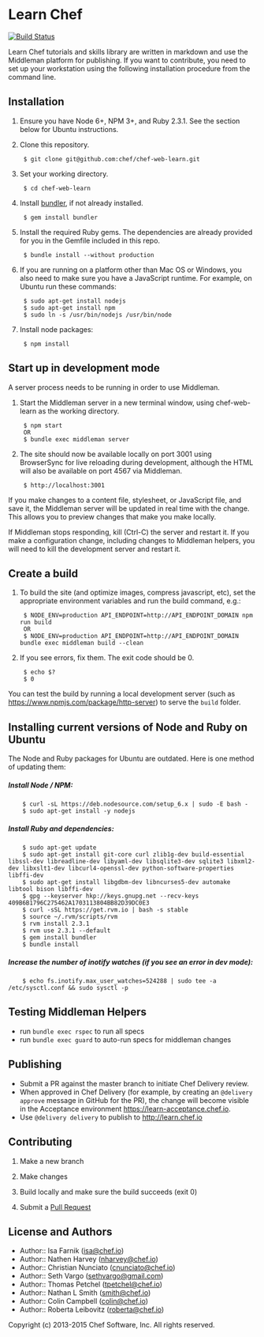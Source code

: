 Learn Chef
==========

[![Build Status](https://magnum.travis-ci.com/chef/learn-chef.svg?token=mNqeWExVNwGqqWxVbw6y&branch=master)](https://magnum.travis-ci.com/chef/learn-chef)

Learn Chef tutorials and skills library are written in markdown and use the Middleman platform for publishing. If you want to contribute, you need to set up your workstation using the following installation procedure from the command line.

Installation
------------

1. Ensure you have Node 6+, NPM 3+, and Ruby 2.3.1. See the section below for Ubuntu instructions.

1. Clone this repository.

        $ git clone git@github.com:chef/chef-web-learn.git

1. Set your working directory.

        $ cd chef-web-learn

1. Install [bundler](http://bundler.io/), if not already installed.

        $ gem install bundler

1. Install the required Ruby gems. The dependencies are already provided for you in the Gemfile included in this repo.

        $ bundle install --without production

1. If you are running on a platform other than Mac OS or Windows, you also need to make sure you have a JavaScript runtime. For example, on Ubuntu run these commands:

        $ sudo apt-get install nodejs
        $ sudo apt-get install npm
        $ sudo ln -s /usr/bin/nodejs /usr/bin/node

1. Install node packages:

        $ npm install

Start up in development mode
----------------------------

A server process needs to be running in order to use Middleman.

1. Start the Middleman server in a new terminal window, using chef-web-learn as the working directory.

        $ npm start
        OR
        $ bundle exec middleman server

1. The site should now be available locally on port 3001 using BrowserSync for live reloading during
    development, although the HTML will also be available on port 4567 via Middleman.

        $ http://localhost:3001

If you make changes to a content file, stylesheet, or JavaScript file, and save it, the Middleman
    server will be updated in real time with the change. This allows you to preview changes that
    make you make locally.

If Middleman stops responding, kill (Ctrl-C) the server and restart it. If you make a configuration
    change, including changes to Middleman helpers, you will need to kill the development server and
    restart it.

Create a build
--------------

1. To build the site (and optimize images, compress javascript, etc), set the appropriate
    environment variables and run the build command, e.g.:

        $ NODE_ENV=production API_ENDPOINT=http://API_ENDPOINT_DOMAIN npm run build
        OR
        $ NODE_ENV=production API_ENDPOINT=http://API_ENDPOINT_DOMAIN bundle exec middleman build --clean

1. If you see errors, fix them. The exit code should be 0.

        $ echo $?
        $ 0

You can test the build by running a local development server (such as
https://www.npmjs.com/package/http-server) to serve the `build` folder.

Installing current versions of Node and Ruby on Ubuntu
------------------------------------------------------

The Node and Ruby packages for Ubuntu are outdated. Here is one method of updating them:

   ##### Install Node / NPM:
        $ curl -sL https://deb.nodesource.com/setup_6.x | sudo -E bash -
        $ sudo apt-get install -y nodejs

   ##### Install Ruby and dependencies:
        $ sudo apt-get update
        $ sudo apt-get install git-core curl zlib1g-dev build-essential libssl-dev libreadline-dev libyaml-dev libsqlite3-dev sqlite3 libxml2-dev libxslt1-dev libcurl4-openssl-dev python-software-properties libffi-dev
        $ sudo apt-get install libgdbm-dev libncurses5-dev automake libtool bison libffi-dev
        $ gpg --keyserver hkp://keys.gnupg.net --recv-keys 409B6B1796C275462A1703113804BB82D39DC0E3
        $ curl -sSL https://get.rvm.io | bash -s stable
        $ source ~/.rvm/scripts/rvm
        $ rvm install 2.3.1
        $ rvm use 2.3.1 --default
        $ gem install bundler
        $ bundle install

   ##### Increase the number of inotify watches (if you see an error in dev mode):
        $ echo fs.inotify.max_user_watches=524288 | sudo tee -a /etc/sysctl.conf && sudo sysctl -p


Testing Middleman Helpers
----------------------------

- run `bundle exec rspec` to run all specs
- run `bundle exec guard` to auto-run specs for middleman changes


Publishing
----------

- Submit a PR against the master branch to initiate Chef Delivery review.
- When approved in Chef Delivery (for example, by creating an `@delivery approve` message in GitHub for the PR), the change will become visible in the Acceptance environment https://learn-acceptance.chef.io.
- Use `@delivery delivery` to publish to http://learn.chef.io

Contributing
------------

1. Make a new branch

1. Make changes

1. Build locally and make sure the build succeeds (exit 0)

1. Submit a [Pull Request](https://github.com/chef/chef-web-learn/pull/new)

License and Authors
-------------------

- Author:: Isa Farnik (isa@chef.io)
- Author:: Nathen Harvey (nharvey@chef.io)
- Author:: Christian Nunciato (cnunciato@chef.io)
- Author:: Seth Vargo (sethvargo@gmail.com)
- Author:: Thomas Petchel (tpetchel@chef.io)
- Author:: Nathan L Smith (smith@chef.io)
- Author:: Colin Campbell (colin@chef.io)
- Author:: Roberta Leibovitz (roberta@chef.io)

Copyright (c) 2013-2015 Chef Software, Inc. All rights reserved.
